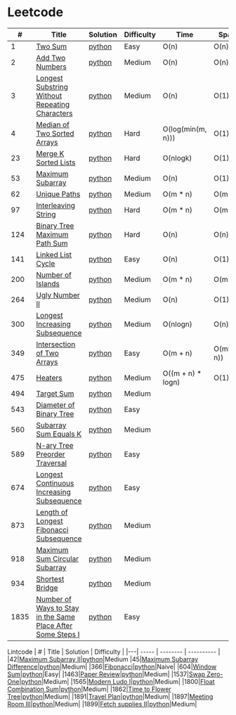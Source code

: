 Leetcode
===========

| # | Title | Solution | Difficulty | Time | Space |
|---| ----- | -------- | ---------- | ---- | ----- |
|1|[Two Sum](https://leetcode.com/problems/two-sum/)|[python](./001-two-sum/main.py)|Easy|O(n)|O(n)|
|2|[Add Two Numbers](https://leetcode.com/problems/add-two-numbers/)|[python](./002-add-two-numbers/main.py)|Medium|O(n)|O(n)|
|3|[Longest Substring Without Repeating Characters](https://leetcode.com/problems/longest-substring-without-repeating-characters/)|[python](./003-longest-substring-without-repeating-characters/main.py)|Medium|O(n)|O(1)|
|4|[Median of Two Sorted Arrays](https://leetcode.com/problems/median-of-two-sorted-arrays/)|[python](./004-median-of-two-sorted-arrays/main.py)|Hard|O(log(min(m, n)))|O(1)|
|23|[Merge K Sorted Lists](https://leetcode.com/problems/merge-k-sorted-lists/)|[python](./023-merge-k-sorted-lists/main.py)|Hard|O(nlogk)|O(1)|
|53|[Maximum Subarray](https://leetcode.com/problems/maximum-subarray/)|[python](./053-maximum-subarray/main.py)|Medium|O(n)|O(1)|
|62|[Unique Paths](https://leetcode.com/problems/unique-paths/)|[python](./062-unique-paths/main.py)|Medium|O(m * n)|O(m + n)|
|97|[Interleaving String](https://leetcode.com/problems/interleaving-string/)|[python](./097-interleaving-string/main.py)|Hard|O(m * n)|O(m + n)|
|124|[Binary Tree Maximum Path Sum](https://leetcode.com/problems/binary-tree-maximum-path-sum/)|[python](./124-binary-tree-maximum-path-sum/main.py)|Hard|O(n)|O(n)|
|141|[Linked List Cycle](https://leetcode.com/problems/linked-list-cycle/)|[python](./141-linked-list-cycle/main.py)|Easy|O(n)|O(1)|
|200|[Number of Islands](https://leetcode.com/problems/number-of-islands/)|[python](./200-number-of-islands/main.py)|Medium|O(m * n)|O(m * n)|
|264|[Ugly Number II](https://leetcode.com/problems/ugly-number-ii/)|[python](./264-ugly-number-ii/main.py)|Medium|O(n)|O(1)|
|300|[Longest Increasing Subsequence](https://leetcode.com/problems/longest-increasing-subsequence/)|[python](./300-longest-increasing-subsequence/main.py)|Medium|O(nlogn)|O(n)|
|349|[Intersection of Two Arrays](https://leetcode.com/problems/intersection-of-two-arrays/)|[python](./349-intersection-of-two-arrays/main.py)|Easy|O(m + n)|O(min(m, n))|
|475|[Heaters](https://leetcode.com/problems/heaters/)|[python](./475-heaters/main.py)|Medium|O((m + n) * logn)|O(1)|
|494|[Target Sum](https://leetcode.com/problems/target-sum/)|[python](./494-target-sum/main.py)|Medium|||
|543|[Diameter of Binary Tree](https://leetcode.com/problems/diameter-of-binary-tree/)|[python](./543-diameter-of-binary-tree/main.py)|Easy|||
|560|[Subarray Sum Equals K](https://leetcode.com/problems/subarray-sum-equals-k/)|[python](./560-subarray-sum-equals-k/main.py)|Medium|||
|589|[N-ary Tree Preorder Traversal](https://leetcode.com/problems/n-ary-tree-preorder-traversal/)|[python](./589-n-ary-tree-preorder-traversal/main.py)|Easy|||
|674|[Longest Continuous Increasing Subsequence](https://leetcode.com/problems/longest-continuous-increasing-subsequence/)|[python](./674-/longest-continuous-increasing-subsequence/main.py)|Easy|||
|873|[Length of Longest Fibonacci Subsequence](https://leetcode.com/problems/length-of-longest-fibonacci-subsequence/)|[python](./873-length-of-longest-fibonacci-subsequence/main.py)|Medium|||
|918|[Maximum Sum Circular Subarray](https://leetcode.com/problems/maximum-sum-circular-subarray/)|[python](./918-maximum-sum-circular-subarray/main.py)|Medium|||
|934|[Shortest Bridge](https://leetcode.com/problems/shortest-bridge/)|[python](./934-shortest-bridge/main.py)|Medium|||
|1835|[Number of Ways to Stay in the Same Place After Some Steps I](https://leetcode.com/problems/number-of-ways-to-stay-in-the-same-place-after-some-steps/)|[python](./1835-number-of-ways-to-stay-in-the-same-place-after-some-steps/main.py)|Easy|||

Lintcode
| # | Title | Solution | Difficulty |
|---| ----- | -------- | ---------- |
|42|[Maximum Subarray II](https://www.lintcode.com/problem/42)|[python](./maximum-subarray-ii/main.py)|Medium
|45|[Maximum Subarray Difference](https://www.lintcode.com/problem/45)|[python](./maxium-subarray-difference/main.py)|Medium|
|366|[Fibonacci](https://www.lintcode.com/problem/366)|[python](./fibonacci/main.py)|Naive|
|604|[Window Sum](https://www.jiuzhang.com/problem/window-sum)|[python](./window-sum/main.py)|Easy|
|1463|[Paper Review](https://www.jiuzhang.com/problem/paper-review/)|[python](./paper-review/main.py)|Medium|
|1537|[Swap Zero-One](https://www.jiuzhang.com/problem/swap-zero-one/)|[python](./swap-zero-one/main.py)|Medium|
|1565|[Modern Ludo I](https://www.lintcode.com/problem/1565)|[python](./modern-ludo-i/main.py)|Medium|
|1800|[Float Combination Sum](https://www.jiuzhang.com/problem/float-combination-sum/)|[python](./float-combination-sum/main.py)|Medium|
|1862|[Time to Flower Tree](https://www.lintcode.com/problem/1862)|[python](./time-flower-tree/main.py)|Medium|
|1891|[Travel Plan](https://www.lintcode.com/problem/1891)|[python](./travel-plan/main.py)|Medium|
|1897|[Meeting Room III](https://www.lintcode.com/problem/1897)|[python](./meeting-room-iii/main.py)|Medium|
|1899|[Fetch supplies II](https://www.jiuzhang.com/problem/fetch-supplies-ii)|[python](./fetch-supplies-ii/main.py)|Medium|


